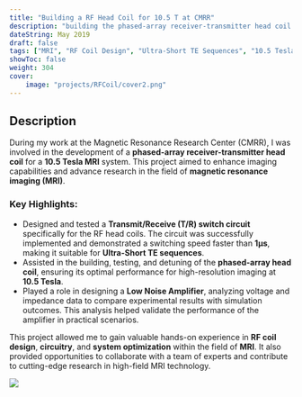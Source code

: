 ```yaml
---
title: "Building a RF Head Coil for 10.5 T at CMRR"
description: "building the phased-array receiver-transmitter head coil for 10.5 T MR"
dateString: May 2019
draft: false
tags: ["MRI", "RF Coil Design", "Ultra-Short TE Sequences", "10.5 Tesla", "Circuit Design", "System Optimization"]
showToc: false
weight: 304
cover:
    image: "projects/RFCoil/cover2.png"
---
```


## Description

During my work at the Magnetic Resonance Research Center (CMRR), I was involved in the development of a **phased-array receiver-transmitter head coil** for a **10.5 Tesla MRI** system. This project aimed to enhance imaging capabilities and advance research in the field of **magnetic resonance imaging (MRI)**.

### Key Highlights:

- Designed and tested a **Transmit/Receive (T/R) switch circuit** specifically for the RF head coils. The circuit was successfully implemented and demonstrated a switching speed faster than **1μs**, making it suitable for **Ultra-Short TE sequences**.
- Assisted in the building, testing, and detuning of the **phased-array head coil**, ensuring its optimal performance for high-resolution imaging at **10.5 Tesla**.
- Played a role in designing a **Low Noise Amplifier**, analyzing voltage and impedance data to compare experimental results with simulation outcomes. This analysis helped validate the performance of the amplifier in practical scenarios.

This project allowed me to gain valuable hands-on experience in **RF coil design**, **circuitry**, and **system optimization** within the field of **MRI**. It also provided opportunities to collaborate with a team of experts and contribute to cutting-edge research in high-field MRI technology.


![](/projects/RFCoil/TR.png)